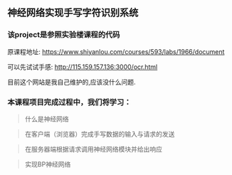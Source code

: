 ## 神经网络实现手写字符识别系统

### 该project是参照实验楼课程的代码

原课程地址: https://www.shiyanlou.com/courses/593/labs/1966/document

可以先试试手感: http://115.159.157.136:3000/ocr.html

目前这个网站是我自己维护的,应该没什么问题.

### 本课程项目完成过程中，我们将学习：

>什么是神经网络

>在客户端（浏览器）完成手写数据的输入与请求的发送

>在服务器端根据请求调用神经网络模块并给出响应

>实现BP神经网络
